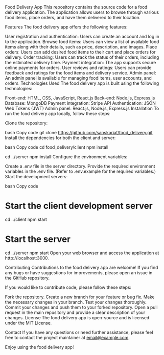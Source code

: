 Food Delivery App
This repository contains the source code for a food delivery application. The application allows users to browse through various food items, place orders, and have them delivered to their location.

Features
The food delivery app offers the following features:

User registration and authentication: Users can create an account and log in to the application.
Browse food items: Users can view a list of available food items along with their details, such as price, description, and images.
Place orders: Users can add desired food items to their cart and place orders for delivery.
Order tracking: Users can track the status of their orders, including the estimated delivery time.
Payment integration: The app supports secure online payments for orders.
User reviews and ratings: Users can provide feedback and ratings for the food items and delivery service.
Admin panel: An admin panel is available for managing food items, user accounts, and orders.
Technologies Used
The food delivery app is built using the following technologies:

Front-end: HTML, CSS, JavaScript, React.js
Back-end: Node.js, Express.js
Database: MongoDB
Payment integration: Stripe API
Authentication: JSON Web Tokens (JWT)
Admin panel: React.js, Node.js, Express.js
Installation
To run the food delivery app locally, follow these steps:

Clone the repository:

bash
Copy code
git clone https://github.com/sanskariaf/food_delivery.git
Install the dependencies for both the client and server:

bash
Copy code
cd food_delivery/client
npm install

cd ../server
npm install
Configure the environment variables:

Create a .env file in the server directory.
Provide the required environment variables in the .env file. (Refer to .env.example for the required variables.)
Start the development servers:

bash
Copy code
# Start the client development server
cd ../client
npm start

# Start the server
cd ../server
npm start
Open your web browser and access the application at http://localhost:3000.

Contributing
Contributions to the food delivery app are welcome! If you find any bugs or have suggestions for improvements, please open an issue in the GitHub repository.

If you would like to contribute code, please follow these steps:

Fork the repository.
Create a new branch for your feature or bug fix.
Make the necessary changes in your branch.
Test your changes thoroughly.
Commit your changes and push them to your forked repository.
Open a pull request in the main repository and provide a clear description of your changes.
License
The food delivery app is open-source and is licensed under the MIT License.

Contact
If you have any questions or need further assistance, please feel free to contact the project maintainer at email@example.com.

Enjoy using the food delivery app!
